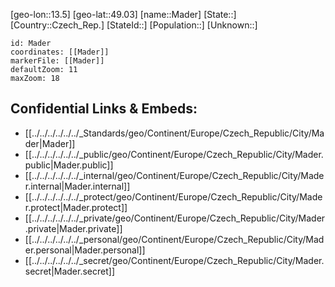 ﻿---
location: [49.03,13.5]
mapzoom: [7,12] 
mapmarker: city 
type: City
tags:
- geo/City


SpocWebEntityId: 32207
isDeleted: false
confidential: public

---
[geo-lon::13.5]
[geo-lat::49.03]
[name::Mader]
[State::]
[Country::Czech_Rep.]
[StateId::]
[Population::]
[Unknown::]


```leaflet
id: Mader
coordinates: [[Mader]]
markerFile: [[Mader]]
defaultZoom: 11 
maxZoom: 18
```


## Confidential Links & Embeds: 
- [[../../../../../../_Standards/geo/Continent/Europe/Czech_Republic/City/Mader|Mader]] 
- [[../../../../../../_public/geo/Continent/Europe/Czech_Republic/City/Mader.public|Mader.public]] 
- [[../../../../../../_internal/geo/Continent/Europe/Czech_Republic/City/Mader.internal|Mader.internal]] 
- [[../../../../../../_protect/geo/Continent/Europe/Czech_Republic/City/Mader.protect|Mader.protect]] 
- [[../../../../../../_private/geo/Continent/Europe/Czech_Republic/City/Mader.private|Mader.private]] 
- [[../../../../../../_personal/geo/Continent/Europe/Czech_Republic/City/Mader.personal|Mader.personal]] 
- [[../../../../../../_secret/geo/Continent/Europe/Czech_Republic/City/Mader.secret|Mader.secret]] 
